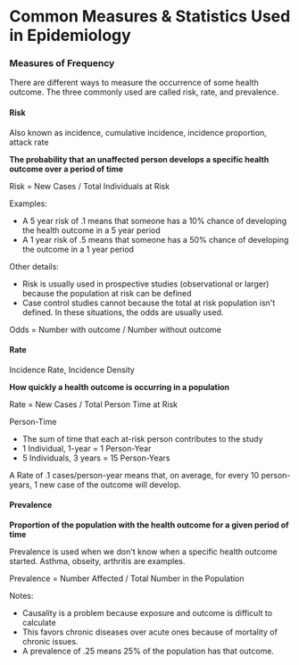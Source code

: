 
# Common Measures & Statistics Used in Epidemiology

### Measures of Frequency
There are different ways to measure the occurrence of some health outcome. The three commonly used are called risk, rate, and prevalence.


#### Risk
Also known as incidence, cumulative incidence, incidence proportion, attack rate

**The probability that an unaffected person develops a specific health outcome over a period of time**

Risk = New Cases / Total Individuals at Risk

Examples:
- A 5 year risk of .1 means that someone has a 10% chance of developing the health outcome in a 5 year period
- A 1 year risk of .5 means that someone has a 50% chance of developing the outcome in a 1 year period

Other details:
- Risk is usually used in prospective studies (observational or larger) because the population at risk can be defined
- Case control studies cannot because the total at risk population isn't defined. In these situations, the odds are usually used.

Odds = Number with outcome / Number without outcome

#### Rate
Incidence Rate, Incidence Density

**How quickly a health outcome is occurring in a population**

Rate = New Cases / Total Person Time at Risk

Person-Time
- The sum of time that each at-risk person contributes to the study
- 1 Individual, 1-year = 1 Person-Year
- 5 Individuals, 3 years = 15 Person-Years

A Rate of .1 cases/person-year means that, on average, for every 10 person-years, 1 new case of the outcome will develop.

#### Prevalence

**Proportion of the population with the health outcome for a given period of time**

Prevalence is used when we don't know when a specific health outcome started. Asthma, obseity, arthritis are examples.

Prevalence = Number Affected / Total Number in the Population

Notes:
- Causality is a problem because exposure and outcome is difficult to calculate
- This favors chronic diseases over acute ones because of mortality of chronic issues.
- A prevalence of .25 means 25% of the population has that outcome.
